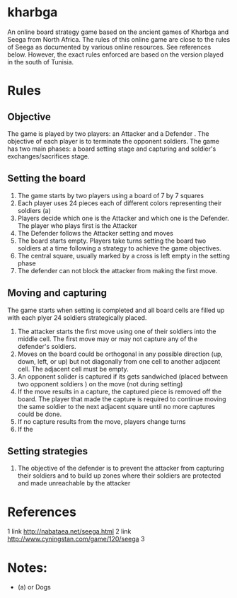 # kharbga

An online board strategy game based on the ancient games of Kharbga and Seega from North Africa.  The rules of this online game are close to the rules of Seega as documented by various online resources. See references  below. However, the exact rules enforced are based on the version played in the south of Tunisia.

# Rules

## Objective
  The game is played by two players: an Attacker and a Defender .  The objective of each player is to terminate the opponent soldiers.  The game has two main phases: a board setting stage and capturing and soldier's exchanges/sacrifices stage. 

## Setting the board
  1. The game starts by two players using a board of 7 by 7 squares 
  2. Each player uses 24 pieces each of different colors representing their soldiers (a)   
  3. Players decide which one is the Attacker and which one is the Defender. The player who plays first is the Attacker
  4. The Defender follows the Attacker setting and moves
  5. The board starts empty.  Players take turns setting the board two soldiers at a time following a strategy to achieve the game objectives. 
  6. The central square, usually marked by a cross is left empty in the setting phase
  7. The defender can not block the attacker from making the first move. 
  
## Moving and capturing 
  The game starts when setting is completed and all board cells are filled up with each plyer 24 soldiers strategically placed. 
  1. The attacker starts the first move using one of their soldiers into the middle cell. The first move may or may not capture any of the defender's soldiers.
  2. Moves on the board could be orthogonal in any possible direction (up, down, left, or up) but not diagonally from one cell to another adjacent cell. The adjacent cell must be empty. 
  3. An opponent solider is captured if its gets sandwiched (placed between two opponent soldiers ) on the move (not during setting)
  4. If the move results in a capture, the captured piece is removed off the board. The player that made the capture is required to continue moving the same soldier to the next adjacent square until no more captures could be done. 
  5. If no capture results from the move, players change turns
  6. If the 


## Setting strategies
  1. The objective of the defender is to prevent the attacker from capturing their soldiers and to build up zones where their soldiers are protected and made unreachable by the attacker

# References
1 link http://nabataea.net/seega.html
2 link http://www.cyningstan.com/game/120/seega
3 

# Notes:
 - (a) or Dogs 